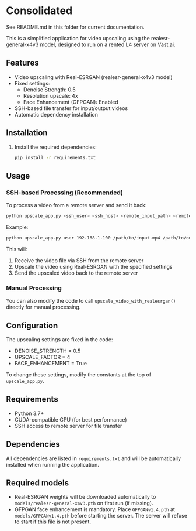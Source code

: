 # Consolidated

See README.md in this folder for current documentation.

This is a simplified application for video upscaling using the realesr-general-x4v3 model, designed to run on a rented L4 server on Vast.ai.

## Features

- Video upscaling with Real-ESRGAN (realesr-general-x4v3 model)
- Fixed settings:
  - Denoise Strength: 0.5
  - Resolution upscale: 4x
  - Face Enhancement (GFPGAN): Enabled
- SSH-based file transfer for input/output videos
- Automatic dependency installation

## Installation

1. Install the required dependencies:
   ```bash
   pip install -r requirements.txt
   ```

## Usage

### SSH-based Processing (Recommended)

To process a video from a remote server and send it back:

```bash
python upscale_app.py <ssh_user> <ssh_host> <remote_input_path> <remote_output_path>
```

Example:
```bash
python upscale_app.py user 192.168.1.100 /path/to/input.mp4 /path/to/output.mp4
```

This will:
1. Receive the video file via SSH from the remote server
2. Upscale the video using Real-ESRGAN with the specified settings
3. Send the upscaled video back to the remote server

### Manual Processing

You can also modify the code to call `upscale_video_with_realesrgan()` directly for manual processing.

## Configuration

The upscaling settings are fixed in the code:
- DENOISE_STRENGTH = 0.5
- UPSCALE_FACTOR = 4
- FACE_ENHANCEMENT = True

To change these settings, modify the constants at the top of `upscale_app.py`.

## Requirements

- Python 3.7+
- CUDA-compatible GPU (for best performance)
- SSH access to remote server for file transfer

## Dependencies

All dependencies are listed in `requirements.txt` and will be automatically installed when running the application.

## Required models

- Real-ESRGAN weights will be downloaded automatically to `models/realesr-general-x4v3.pth` on first run (if missing).
- GFPGAN face enhancement is mandatory. Place `GFPGANv1.4.pth` at `models/GFPGANv1.4.pth` before starting the server. The server will refuse to start if this file is not present.

